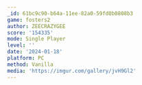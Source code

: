 ```yaml
---
_id: 61bc9c90-b64a-11ee-82a0-59fd0b0808b3
game: fosters2
author: ZEECRAZYGEE
score: '154335'
mode: Single Player
level: ''
date: '2024-01-18'
platform: PC
method: Vanilla
media: 'https://imgur.com/gallery/jvH9Gl2'
---
```


